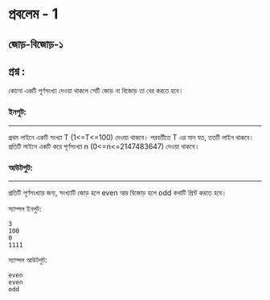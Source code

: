 # প্রবলেম - 1
## জোড়-বিজোড়-১


## প্রশ্ন :
কোনো একটি পূর্ণসংখ্যা দেওয়া থাকলে সেটি জোড় না বিজোড় তা বের করতে হবে।

### ইনপুট:
------------------

প্রথম লাইনে একটি সংখ্যা T (1<=T<=100) দেওয়া থাকবে। পরবর্তীতে T এর মান যত, ততটি লাইন থাকবে। প্রতিটি লাইনে একটি করে পূর্ণসংখ্যা n (0<=n<=2147483647) দেওয়া থাকবে।

### আউটপুট:
-------------------

প্রতিটি পূর্ণসংখ্যার জন্য, সংখ্যাটি জোড় হলে even আর বিজোড় হলে odd কথাটি প্রিন্ট করতে হবে।


স্যাম্পল ইনপুট:
```
3
100
0
1111
```




স্যাম্পল আউটপুট:

```
even
even
odd
```